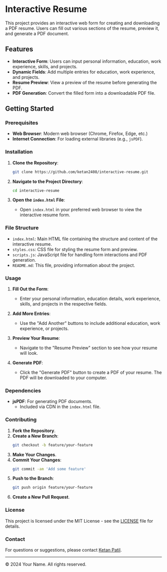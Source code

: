 # Interactive Resume

This project provides an interactive web form for creating and downloading a PDF resume. Users can fill out various sections of the resume, preview it, and generate a PDF document.

## Features

- **Interactive Form**: Users can input personal information, education, work experience, skills, and projects.
- **Dynamic Fields**: Add multiple entries for education, work experience, and projects.
- **Resume Preview**: View a preview of the resume before generating the PDF.
- **PDF Generation**: Convert the filled form into a downloadable PDF file.

## Getting Started

### Prerequisites

- **Web Browser**: Modern web browser (Chrome, Firefox, Edge, etc.)
- **Internet Connection**: For loading external libraries (e.g., `jsPDF`).

### Installation

1. **Clone the Repository**:
    ```bash
    git clone https://github.com/ketan2408/interactive-resume.git
    ```

2. **Navigate to the Project Directory**:
    ```bash
    cd interactive-resume
    ```

3. **Open the `index.html` File**:
    - Open `index.html` in your preferred web browser to view the interactive resume form.

### File Structure

- `index.html`: Main HTML file containing the structure and content of the interactive resume.
- `styles.css`: CSS file for styling the resume form and preview.
- `scripts.js`: JavaScript file for handling form interactions and PDF generation.
- `README.md`: This file, providing information about the project.

### Usage

1. **Fill Out the Form**:
   - Enter your personal information, education details, work experience, skills, and projects in the respective fields.

2. **Add More Entries**:
   - Use the "Add Another" buttons to include additional education, work experience, or projects.

3. **Preview Your Resume**:
   - Navigate to the "Resume Preview" section to see how your resume will look.

4. **Generate PDF**:
   - Click the "Generate PDF" button to create a PDF of your resume. The PDF will be downloaded to your computer.

### Dependencies

- **jsPDF**: For generating PDF documents.
  - Included via CDN in the `index.html` file.

### Contributing

1. **Fork the Repository**.
2. **Create a New Branch**:
    ```bash
    git checkout -b feature/your-feature
    ```
3. **Make Your Changes**.
4. **Commit Your Changes**:
    ```bash
    git commit -am 'Add some feature'
    ```
5. **Push to the Branch**:
    ```bash
    git push origin feature/your-feature
    ```
6. **Create a New Pull Request**.

### License

This project is licensed under the MIT License - see the [LICENSE](LICENSE) file for details.

### Contact

For questions or suggestions, please contact [Ketan Patil](22amtics375@gmail.com).

---

© 2024 Your Name. All rights reserved.
